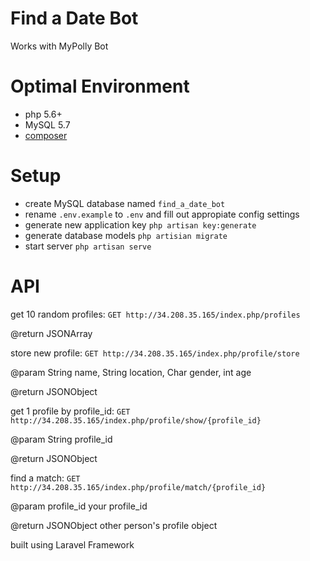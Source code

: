 # Find a Date Bot

Works with MyPolly Bot

# Optimal Environment

* php 5.6+
* MySQL 5.7
* [composer](https://getcomposer.org)

# Setup
* create MySQL database named `find_a_date_bot`
* rename `.env.example` to `.env` and fill out appropiate config settings
* generate new application key `php artisan key:generate`
* generate database models `php artisian migrate`
* start server `php artisan serve`

# API

get 10 random profiles:
`GET http://34.208.35.165/index.php/profiles`

@return JSONArray

store new profile:
`GET http://34.208.35.165/index.php/profile/store`

@param String name, String location, Char gender, int age

@return JSONObject

get 1 profile by profile_id:
`GET http://34.208.35.165/index.php/profile/show/{profile_id}`

@param String profile_id

@return JSONObject

find a match:
`GET http://34.208.35.165/index.php/profile/match/{profile_id}`

@param profile_id your profile_id

@return JSONObject other person's profile object

built using Laravel Framework
